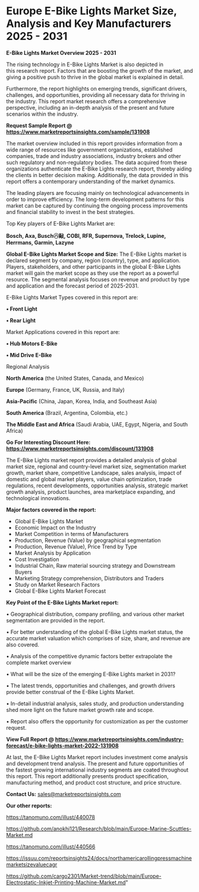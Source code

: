 # Europe E-Bike Lights Market Size, Analysis and Key Manufacturers 2025 - 2031

<Strong> E-Bike Lights Market Overview 2025 - 2031</strong>

The rising technology in E-Bike Lights Market is also depicted in this research report. Factors that are boosting the growth of the market, and giving a positive push to thrive in the global market is explained in detail.

Furthermore, the report highlights on emerging trends, significant drivers, challenges, and opportunities, providing all necessary data for thriving in the industry. This report market research offers a comprehensive perspective, including an in-depth analysis of the present and future scenarios within the industry.

<strong>Request Sample Report @ <a href=https://www.marketreportsinsights.com/sample/131908>https://www.marketreportsinsights.com/sample/131908</a></strong>

The market overview included in this report provides information from a wide range of resources like government organizations, established companies, trade and industry associations, industry brokers and other such regulatory and non-regulatory bodies. The data acquired from these organizations authenticate the E-Bike Lights research report, thereby aiding the clients in better decision making. Additionally, the data provided in this report offers a contemporary understanding of the market dynamics.

The leading players are focusing mainly on technological advancements in order to improve efficiency. The long-term development patterns for this market can be captured by continuing the ongoing process improvements and financial stability to invest in the best strategies.

Top Key players of E-Bike Lights Market are:

<strong>Bosch, Axa, Busch㋩敺, COBI, RFR, Supernova, Trelock, Lupine, Herrmans, Garmin, Lazyne</strong>

<strong><b>Global E-Bike Lights Market Scope and Size:</b></strong>
The E-Bike Lights market is declared segment by company, region (country), type, and application. Players, stakeholders, and other participants in the global E-Bike Lights market will gain the market scope as they use the report as a powerful resource. The segmental analysis focuses on revenue and product by type and application and the forecast period of 2025-2031.

E-Bike Lights Market Types covered in this report are:

<strong>• Front Light

• Rear Light</strong>

Market Applications covered in this report are:

<strong>• Hub Motors E-Bike

• Mid Drive E-Bike</strong> 

Regional Analysis

<strong>North America</strong> (the United States, Canada, and Mexico)

<strong>Europe</strong> (Germany, France, UK, Russia, and Italy)

<strong>Asia-Pacific</strong> (China, Japan, Korea, India, and Southeast Asia)

<strong>South America</strong> (Brazil, Argentina, Colombia, etc.)

<strong>The Middle East and Africa</strong> (Saudi Arabia, UAE, Egypt, Nigeria, and South Africa)

<strong>Go For Interesting Discount Here: <a href=https://www.marketreportsinsights.com/discount/131908>https://www.marketreportsinsights.com/discount/131908</a></strong>

The E-Bike Lights market report provides a detailed analysis of global market size, regional and country-level market size, segmentation market growth, market share, competitive Landscape, sales analysis, impact of domestic and global market players, value chain optimization, trade regulations, recent developments, opportunities analysis, strategic market growth analysis, product launches, area marketplace expanding, and technological innovations.

<strong><b>Major factors covered in the report:</b></strong>
<ul>
  <li>Global E-Bike Lights Market </li>
  <li>Economic Impact on the Industry</li>
  <li>Market Competition in terms of Manufacturers</li>
  <li>Production, Revenue (Value) by geographical segmentation</li>
  <li>Production, Revenue (Value), Price Trend by Type</li>
  <li>Market Analysis by Application</li>
  <li>Cost Investigation</li>
  <li>Industrial Chain, Raw material sourcing strategy and Downstream Buyers</li>
  <li>Marketing Strategy comprehension, Distributors and Traders</li>
  <li>Study on Market Research Factors</li>
  <li>Global E-Bike Lights Market Forecast</li>
</ul>

<strong><b>Key Point of the E-Bike Lights Market report:</b></strong>

• Geographical distribution, company profiling, and various other market segmentation are provided in the report.

• For better understanding of the global E-Bike Lights market status, the accurate market valuation which comprises of size, share, and revenue are also covered.

• Analysis of the competitive dynamic factors better extrapolate the complete market overview

• What will be the size of the emerging E-Bike Lights market in 2031?

• The latest trends, opportunities and challenges, and growth drivers provide better construal of the E-Bike Lights Market.

• In-detail industrial analysis, sales study, and production understanding shed more light on the future market growth rate and scope.

• Report also offers the opportunity for customization as per the customer request.

<strong><b>View Full Report @ <a href=https://www.marketreportsinsights.com/industry-forecast/e-bike-lights-market-2022-131908>https://www.marketreportsinsights.com/industry-forecast/e-bike-lights-market-2022-131908</a></b></strong>


At last, the E-Bike Lights Market report includes investment come analysis and development trend analysis. The present and future opportunities of the fastest growing international industry segments are coated throughout this report. This report additionally presents product specification, manufacturing method, and product cost structure, and price structure.

<strong>Contact Us:</strong>
sales@marketreportsinsights.com

<strong>Our other reports:</strong>

<a href=https://tanomuno.com/illust/440078>https://tanomuno.com/illust/440078</a>

<a href=https://github.com/anokhi121/Research/blob/main/Europe-Marine-Scuttles-Market.md>https://github.com/anokhi121/Research/blob/main/Europe-Marine-Scuttles-Market.md</a>

<a href=https://tanomuno.com/illust/440566>https://tanomuno.com/illust/440566</a>

<a href=https://issuu.com/reportsinsights24/docs/northamericarollingpressmachinemarketsizevaluecagr>https://issuu.com/reportsinsights24/docs/northamericarollingpressmachinemarketsizevaluecagr</a>

<a href=https://github.com/cargo2301/Market-trend/blob/main/Europe-Electrostatic-Inkjet-Printing-Machine-Market.md>https://github.com/cargo2301/Market-trend/blob/main/Europe-Electrostatic-Inkjet-Printing-Machine-Market.md</a>"
